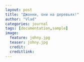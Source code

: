 ```yaml
---
layout: post
title: "Джонни, они на деревьях!"
author: "Vlad"
categories: journal
tags: [documentation,sample]
image:
  feature: johny.jpg
  teaser: johny.jpg
  credit:
  creditlink:
---
```


